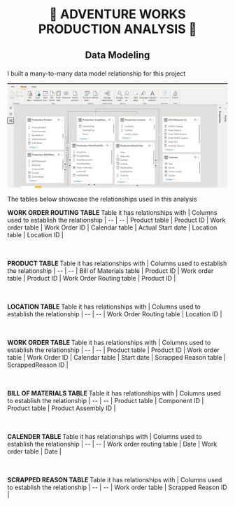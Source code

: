 # <p align="center" style="margin-top: 0px;"> 🔩 ADVENTURE WORKS PRODUCTION ANALYSIS 🔩
## <p align="center"> Data Modeling

I built a many-to-many data model relationship for this project 

![The data model](https://github.com/Gemmahhh/Adventure-Works-Production-Analysis/blob/main/images/The%20data%20model%20relationship.JPG)

The tables below showcase the relationships used in this analysis 

<strong> WORK ORDER ROUTING TABLE </strong>
Table it has relationships with |	Columns used to establish the relationship |
-- | -- |
Product table | Product ID |
Work order table | Work Order ID |
Calendar table | Actual Start date |
Location table | Location ID |

<br> </br>
<strong> PRODUCT TABLE </strong>
Table it has relationships with |	Columns used to establish the relationship |
-- | -- |
Bill of Materials table | Product ID |
Work order table | Product ID |
Work Order Routing table | Product ID |

<br> </br>
<strong> LOCATION TABLE </strong>
Table it has relationships with |	Columns used to establish the relationship |
-- | -- |
Work Order Routing table | Location ID |

<br> </br>
<strong> WORK ORDER TABLE </strong>
Table it has relationships with |	Columns used to establish the relationship |
-- | -- |
Product table | Product ID |
Work order table | Work Order ID |
Calendar table | Start date |
Scrapped Reason table | ScrappedReason ID |

<br> </br>
<strong> BILL OF MATERIALS TABLE </strong>
Table it has relationships with |	Columns used to establish the relationship |
-- | -- |
Product table | Component ID |
Product table | Product Assembly ID |

<br> </br>
<strong> CALENDER TABLE </strong>
Table it has relationships with |	Columns used to establish the relationship |
-- | -- |
Work order routing table | Date |
Work order table | Date |

<br> </br>
<strong> SCRAPPED REASON TABLE </strong>
Table it has relationships with |	Columns used to establish the relationship |
-- | -- |
Work order table | Scrapped Reason ID |

